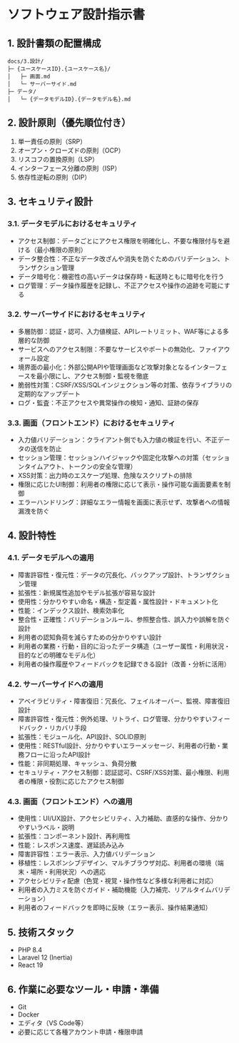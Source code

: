 # ソフトウェア設計指示書

## 1. 設計書類の配置構成

```
docs/3.設計/
├─ {ユースケースID}.{ユースケース名}/
│   ├─ 画面.md
│   └─ サーバーサイド.md
├─ データ/
│   └─ {データモデルID}.{データモデル名}.md
```

## 2. 設計原則（優先順位付き）

1. 単一責任の原則（SRP）
2. オープン・クローズドの原則（OCP）
3. リスコフの置換原則（LSP）
4. インターフェース分離の原則（ISP）
5. 依存性逆転の原則（DIP）

## 3. セキュリティ設計

### 3.1. データモデルにおけるセキュリティ

- アクセス制御：データごとにアクセス権限を明確化し、不要な権限付与を避ける（最小権限の原則）
- データ整合性：不正なデータ改ざんや消失を防ぐためのバリデーション、トランザクション管理
- データ暗号化：機密性の高いデータは保存時・転送時ともに暗号化を行う
- ログ管理：データ操作履歴を記録し、不正アクセスや操作の追跡を可能にする

### 3.2. サーバーサイドにおけるセキュリティ

- 多層防御：認証・認可、入力値検証、APIレートリミット、WAF等による多層的な防御
- サービスへのアクセス制限：不要なサービスやポートの無効化、ファイアウォール設定
- 境界面の最小化：外部公開APIや管理画面など攻撃対象となるインターフェースを最小限にし、アクセス制御・監視を徹底
- 脆弱性対策：CSRF/XSS/SQLインジェクション等の対策、依存ライブラリの定期的なアップデート
- ログ・監査：不正アクセスや異常操作の検知・通知、証跡の保存

### 3.3. 画面（フロントエンド）におけるセキュリティ

- 入力値バリデーション：クライアント側でも入力値の検証を行い、不正データの送信を防止
- セッション管理：セッションハイジャックや固定化攻撃への対策（セッションタイムアウト、トークンの安全な管理）
- XSS対策：出力時のエスケープ処理、危険なスクリプトの排除
- 権限に応じたUI制御：利用者の権限に応じて表示・操作可能な画面要素を制御
- エラーハンドリング：詳細なエラー情報を画面に表示せず、攻撃者への情報漏洩を防ぐ

## 4. 設計特性

### 4.1. データモデルへの適用

- 障害許容性・復元性：データの冗長化、バックアップ設計、トランザクション管理
- 拡張性：新規属性追加やモデル拡張が容易な設計
- 使用性：分かりやすい命名・構造・型定義・属性設計・ドキュメント化
- 性能：インデックス設計、検索効率化
- 整合性・正確性：バリデーションルール、参照整合性、誤入力や誤解を防ぐ設計
- 利用者の認知負荷を減らすための分かりやすい設計
- 利用者の業務・行動・目的に沿ったデータ構造（ユーザー属性・利用状況・目的などの明確なモデル化）
- 利用者の操作履歴やフィードバックを記録できる設計（改善・分析に活用）

### 4.2. サーバーサイドへの適用

- アベイラビリティ・障害復旧：冗長化、フェイルオーバー、監視、障害復旧設計
- 障害許容性・復元性：例外処理、リトライ、ログ管理、分かりやすいフィードバック・リカバリ手段
- 拡張性：モジュール化、API設計、SOLID原則
- 使用性：RESTful設計、分かりやすいエラーメッセージ、利用者の行動・業務フローに沿ったAPI設計
- 性能：非同期処理、キャッシュ、負荷分散
- セキュリティ・アクセス制御：認証認可、CSRF/XSS対策、最小権限、利用者の権限・役割に応じたアクセス制御

### 4.3. 画面（フロントエンド）への適用

- 使用性：UI/UX設計、アクセシビリティ、入力補助、直感的な操作、分かりやすいラベル・説明
- 拡張性：コンポーネント設計、再利用性
- 性能：レスポンス速度、遅延読み込み
- 障害許容性：エラー表示、入力値バリデーション
- 移植性：レスポンシブデザイン、マルチブラウザ対応、利用者の環境（端末・場所・利用状況）への適応
- アクセシビリティ配慮（色覚・視覚・操作性など多様な利用者に対応）
- 利用者の入力ミスを防ぐガイド・補助機能（入力補完、リアルタイムバリデーション）
- 利用者のフィードバックを即時に反映（エラー表示、操作結果通知）

## 5. 技術スタック

- PHP 8.4
- Laravel 12 (Inertia)
- React 19

## 6. 作業に必要なツール・申請・準備

- Git
- Docker
- エディタ（VS Code等）
- 必要に応じて各種アカウント申請・権限申請
